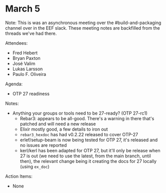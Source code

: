 # March 5

Note: This is was an asynchronous meeting over the #build-and-packaging channel over in the EEF slack. These meeting notes are backfilled from the threads we've had there.

Attendees:

- Fred Hebert
- Bryan Paxton
- José Valim
- Lukas Larsson
- Paulo F. Oliveira

Agenda:

- OTP 27 readiness

Notes:

- Anything your groups or tools need to be 27-ready? (OTP 27-rc1)
  - Rebar3: appears to be all-good. There's a warning in there that's patched and will need a new release
  - Elixir mostly good, a few details to iron out
  - `rebar3_hexdoc` has had v0.2.22 released to cover OTP-27
  - erlef/setup-beam is now being tested for OTP 27, it's released and no issues are reported
  - kerl/kerl has been adapted for OTP 27, but it'll only be release when 27 is out (we need to use the latest, from the main branch, until then), the relevant change being it creating the docs for 27 locally (using `ex_doc`)


Action Items:

- None
